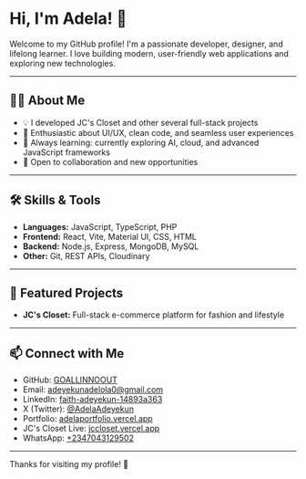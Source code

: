 
# Hi, I'm Adela! 👋

Welcome to my GitHub profile! I'm a passionate developer, designer, and lifelong learner. I love building modern, user-friendly web applications and exploring new technologies.

---

## 👩‍💻 About Me
- 💡  I developed JC's Closet and other several full-stack projects
- 🎨 Enthusiastic about UI/UX, clean code, and seamless user experiences
- 🌱 Always learning: currently exploring AI, cloud, and advanced JavaScript frameworks
- 🤝 Open to collaboration and new opportunities

---

## 🛠️ Skills & Tools
- **Languages:** JavaScript, TypeScript, PHP
- **Frontend:** React, Vite, Material UI, CSS, HTML
- **Backend:** Node.js, Express, MongoDB, MySQL
- **Other:** Git, REST APIs,  Cloudinary

---

## 📌 Featured Projects
- **JC's Closet:** Full-stack e-commerce platform for fashion and lifestyle

---




## 📫 Connect with Me
- GitHub: [GOALLINNOOUT](https://github.com/GOALLINNOOUT)
- Email: adeyekunadelola0@gmail.com
- LinkedIn: [faith-adeyekun-14893a363](https://www.linkedin.com/in/faith-adeyekun-14893a363/)
- X (Twitter): [@AdelaAdeyekun](https://x.com/AdelaAdeyekun)
- Portfolio: [adelaportfolio.vercel.app](https://adelaportfolio.vercel.app)
- JC's Closet Live: [jccloset.vercel.app](https://jccloset.vercel.app)
- WhatsApp: [+2347043129502](https://wa.me/2347043129502)

---

Thanks for visiting my profile! 🚀
